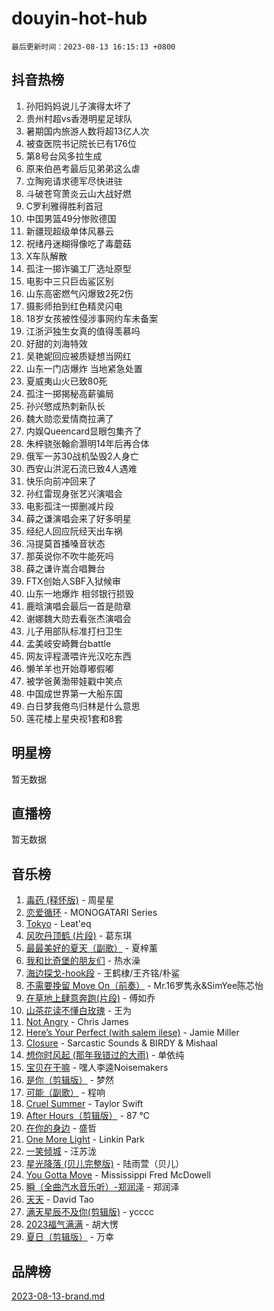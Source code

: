 # douyin-hot-hub

`最后更新时间：2023-08-13 16:15:13 +0800`

## 抖音热榜

1. 孙阳妈妈说儿子演得太坏了
1. 贵州村超vs香港明星足球队
1. 暑期国内旅游人数将超13亿人次
1. 被查医院书记院长已有176位
1. 第8号台风多拉生成
1. 原来伯邑考最后见弟弟这么虐
1. 立陶宛请求德军尽快进驻
1. 斗破苍穹萧炎云山大战好燃
1. C罗利雅得胜利首冠
1. 中国男篮49分惨败德国
1. 新疆现超级单体风暴云
1. 祝绪丹迷糊得像吃了毒蘑菇
1. X车队解散
1. 孤注一掷诈骗工厂选址原型
1. 电影中三只巨齿鲨区别
1. 山东高密燃气闪爆致2死2伤
1. 摄影师拍到红色精灵闪电
1. 18岁女孩被性侵涉事网约车未备案
1. 江浙沪独生女真的值得羡慕吗
1. 好甜的刘海特效
1. 吴艳妮回应被质疑想当网红
1. 山东一门店爆炸 当地紧急处置
1. 夏威夷山火已致80死
1. 孤注一掷揭秘高薪骗局
1. 孙兴慜成热刺新队长
1. 魏大勋恋爱情商拉满了
1. 内娱Queencard显眼包集齐了
1. 朱梓骁张翰俞灏明14年后再合体
1. 俄军一苏30战机坠毁2人身亡
1. 西安山洪泥石流已致4人遇难
1. 快乐向前冲回来了
1. 孙红雷现身张艺兴演唱会
1. 电影孤注一掷删减片段
1. 薛之谦演唱会来了好多明星
1. 经纪人回应阮经天出车祸
1. 冯提莫首播嗓音状态
1. 那英说你不吹牛能死吗
1. 薛之谦许嵩合唱舞台
1. FTX创始人SBF入狱候审
1. 山东一地爆炸 相邻银行损毁
1. 鹿晗演唱会最后一首是勋章
1. 谢娜魏大勋去看张杰演唱会
1. 儿子用部队标准打扫卫生
1. 孟美岐安崎舞台battle
1. 网友评程潇喂许光汉吃东西
1. 懒羊羊也开始尊嘟假嘟
1. 被学爸黄渤带娃戳中笑点
1. 中国成世界第一大船东国
1. 白日梦我倦鸟归林是什么意思
1. 莲花楼上星央视1套和8套

## 明星榜

暂无数据

## 直播榜

暂无数据

## 音乐榜

1. [毒药 (释怀版)](https://sf3-cdn-tos.douyinstatic.com/obj/tos-cn-ve-2774/oYILMEAzspdZBIzy4frJNB8ZHPHWAhiwowd4Ad) - 周星星
1. [恋爱循环](https://sf3-cdn-tos.douyinstatic.com/obj/tos-cn-ve-2774/70a85ab2fc594510b47ea8fc36cd6d71) - MONOGATARI Series
1. [Tokyo](https://sf3-cdn-tos.douyinstatic.com/obj/tos-cn-ve-2774/5f21df8a314c4ab5912718c2182fe25f) - Leat'eq
1. [风吹丹顶鹤 (片段)](https://sf6-cdn-tos.douyinstatic.com/obj/tos-cn-ve-2774/oImDzeJM2hbnVCfbAag5NbDteaFzOGbY334A4I) - 葛东琪
1. [最最美好的夏天（副歌）](https://sf3-cdn-tos.douyinstatic.com/obj/tos-cn-ve-2774/o4FMghDLZkPIkCutdrsXlbTHcaZztBfeCp9AFS) - 夏梓薰
1. [我和比奇堡的朋友们](https://sf6-cdn-tos.douyinstatic.com/obj/tos-cn-ve-2774/f0505db981ea4a6d91453a15924a82aa) - 热水澡
1. [海边探戈-hook段](https://sf6-cdn-tos.douyinstatic.com/obj/tos-cn-ve-2774/o4bvQg5wnw7PkBDSgDbfCoY7l8rSCkBtsP4Zf5) - 王鹤棣/王齐铭/朴鲨
1. [不需要挽留 Move On（前奏）](https://sf3-cdn-tos.douyinstatic.com/obj/tos-cn-ve-2774/ooCBhgCCkF4nExzQL9WZSUbitfA8IsDkgQIYhe) - Mr.16罗隽永&SimYee陈芯怡
1. [在草地上肆意奔跑(片段)](https://sf6-cdn-tos.douyinstatic.com/obj/tos-cn-ve-2774/8831d494742f45dabdfa8adb8b817259) - 傅如乔
1. [山茶花读不懂白玫瑰](https://sf6-cdn-tos.douyinstatic.com/obj/tos-cn-ve-2774/osfn8B7DktrRHEPJgPCfDbw7QDQEkwC16BxZg9) - 王为
1. [Not Angry](https://sf3-cdn-tos.douyinstatic.com/obj/tos-cn-ve-2774/651f30a826dc43cbb6becf6b048f9541) - Chris James
1. [Here’s Your Perfect (with salem ilese)](https://sf6-cdn-tos.douyinstatic.com/obj/tos-cn-ve-2774/076b1576c6c546598f803fe53da388a7) - Jamie Miller
1. [Closure](https://sf6-cdn-tos.douyinstatic.com/obj/tos-cn-ve-2774/84f7422b29f94b78a5f3b0386275db35) - Sarcastic Sounds & BIRDY & Mishaal
1. [想你时风起 (那年我错过的大雨)](https://sf6-cdn-tos.douyinstatic.com/obj/tos-cn-ve-2774/ooR7G8ftDMzIgnxa0HbReM4CZ74qknQABLtHB1) - 单依纯
1. [宝贝在干嘛](https://sf6-cdn-tos.douyinstatic.com/obj/tos-cn-ve-2774/okW4hBCfJI5B2ZEgTCtikhMW7IafzNrBQIYkpJ) - 嘿人李逵Noisemakers
1. [是你（剪辑版）](https://sf6-cdn-tos.douyinstatic.com/obj/tos-cn-ve-2774/46019dae783c4c969944217fe1cfafc4) - 梦然
1. [可能（副歌）](https://sf6-cdn-tos.douyinstatic.com/obj/tos-cn-ve-2774/cde1731888894259b333569393c2fb51) - 程响
1. [Cruel Summer](https://sf6-cdn-tos.douyinstatic.com/obj/tos-cn-ve-2774/b35ad770e6d4495abefaa493fa46b555) - Taylor Swift
1. [After Hours（剪辑版）](https://sf3-cdn-tos.douyinstatic.com/obj/tos-cn-ve-2774/owgWztApWhImMFMpyEyQfAIyIusRBioqSgWk7T) - 87 ℃
1. [在你的身边](https://sf6-cdn-tos.douyinstatic.com/obj/tos-cn-ve-2774/9dce2ee6c9f84c17a6d68458730d7ae8) - 盛哲
1. [One More Light](https://sf3-cdn-tos.douyinstatic.com/obj/tos-cn-ve-2774/okIBCInhecoGOE5h6ZvqCBYtfXCIMQEbgkRKgD) - Linkin Park
1. [ 一笑倾城](https://sf6-cdn-tos.douyinstatic.com/obj/tos-cn-ve-2774/cb539248cc6e4add8fdc39683808c267) - 汪苏泷
1. [星光降落 (贝儿完整版)](https://sf3-cdn-tos.douyinstatic.com/obj/tos-cn-ve-2774/okwB9hAwyAtsFFkFBzAX1hOOfQuIoMNs0W2Mwr) - 陆雨萱（贝儿）
1. [You Gotta Move](https://sf3-cdn-tos.douyinstatic.com/obj/tos-cn-ve-2774/a2b672af67514106b25cdfd6f1a8aad2) - Mississippi Fred McDowell
1. [瞬（全曲汽水音乐听）-郑润泽](https://sf3-cdn-tos.douyinstatic.com/obj/tos-cn-ve-2774/o4Vb9eJZClCZTnRQYy0BRSeHGrDtrkrQgIBvQt) - 郑润泽
1. [天天](https://sf3-cdn-tos.douyinstatic.com/obj/tos-cn-ve-2774/6b075c4856e34a60a1ef022c4a80dec5) - David Tao
1. [满天星辰不及你(剪辑版)](https://sf3-cdn-tos.douyinstatic.com/obj/tos-cn-ve-2774/967cfdb40fa94d60af1ae47c8dc174f0) - ycccc
1. [2023福气满满](https://sf6-cdn-tos.douyinstatic.com/obj/tos-cn-ve-2774/ocebsi6kbCVkBMAcDJkqdZpBQMubYSQetK2gQn) - 胡大愣
1. [夏日（剪辑版）](https://sf6-cdn-tos.douyinstatic.com/obj/tos-cn-ve-2774/b2ca8dc688424728a4e78eb024bdddd8) - 万幸

## 品牌榜

[2023-08-13-brand.md](2023-08-13-brand.md)
